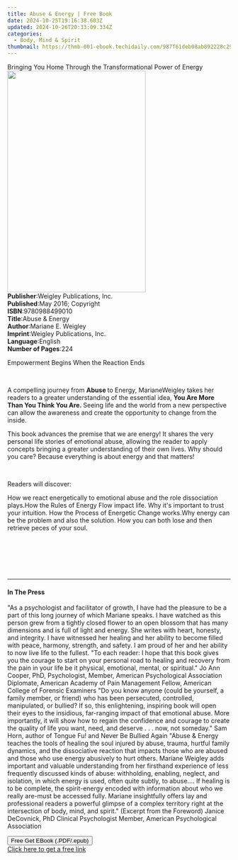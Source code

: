 ```yaml
---
title: Abuse & Energy | Free Book
date: 2024-10-25T19:16:38.603Z
updated: 2024-10-26T20:33:09.334Z
categories:
  - Body, Mind & Spirit
thumbnail: https://thmb-001-ebook.techidaily.com/987f61deb08ab892228c29d352adb1d7ff344e5f51862f821bde1aecad2f06f0.jpg
---
```

<main id="book-container">
  <div class="flex flex-col">
    <div class="book-brief flex-1 py-6 px-4 sm:p-6 md:py-10 md:px-8">
      <!-- brief-->
      <div class="book-brief-main">
        Bringing You Home Through the Transformational Power of Energy
      </div>
    </div>
    <div
      class="book-meta-info flex-1 grid gap-4 col-start-1 col-end-3 row-start-1 sm:mb-6 sm:grid-cols-4 lg:gap-6 lg:col-start-2 lg:row-end-6 lg:row-span-6 lg:mb-0"
    >
      <div
        class="book-meta-info-left place-content-center mt-4 p-4 text-sm leading-6 col-start-2 col-span-2 dark:text-slate-400"
      >
        <img
          class="w-full h-500 object-cover rounded-lg sm:h-255 sm:col-span-2 lg:col-span-full"
          src="https://img-001-ebook.techidaily.com/d1e9140e5f83f18f28199def605db9503838f34c020385f27b03b8e510528cb8.jpg"
          alt=""
          width="312"
          height="500"
        />
      </div>
      <div
        class="book-meta-info-right mt-2 col-start-1 row-start-2 col-span-3 self-center"
      >
        <!-- meta data  -->
        <div class="flex flex-col px-4 md:px-8">
          <div class="flex-1">
            <strong>Publisher</strong>:<span class="px-2"
              >Weigley Publications, Inc.</span
            >
          </div>
          <div class="flex-1">
            <strong>Published</strong>:<span class="px-2"
              >May 2016; Copyright</span
            >
          </div>
          <div class="flex-1">
            <strong>ISBN</strong>:<span class="px-2">9780988499010</span>
          </div>
          <div class="flex-1">
            <strong>Title</strong>:<span class="px-2">Abuse &amp; Energy</span>
          </div>
          <div class="flex-1">
            <strong>Author</strong>:<span class="px-2">Mariane E. Weigley</span>
          </div>
          <div class="flex-1">
            <strong>Imprint</strong>:<span class="px-2"
              >Weigley Publications, Inc.</span
            >
          </div>
          <div class="flex-1">
            <strong>Language</strong>:<span class="px-2">English</span>
          </div>
          <div class="flex-1">
            <strong>Number of Pages</strong>:<span class="px-2">224</span>
          </div>
        </div>
      </div>
    </div>
    <div class="book-description flex-1 py-6 px-4 sm:p-6 md:py-10 md:px-8">
      <div class="book-description-main">
        <div accordion-content="" id="description">
          <p>Empowerment Begins When the Reaction Ends</p>
          <p>&nbsp;</p>
          <p>
            A compelling journey from <strong>Abuse </strong>to Energy,
            MarianeWeigley takes her readers to a greater understanding of the
            essential idea,
            <strong>You Are More Than You Think You Are.&nbsp;</strong>Seeing
            life and the world from a new perspective can allow the awareness
            and create the opportunity to change from the inside.
          </p>
          <p>
            This book advances the premise that we are energy! It shares the
            very personal life stories of emotional abuse, allowing the reader
            to apply concepts bringing a greater understanding of their own
            lives. Why should you care? Because everything is about energy and
            that matters!&nbsp;
          </p>
          <p>&nbsp;</p>
          <p>Readers will discover:&nbsp;</p>
          How we react energetically to emotional abuse and the role
          dissociation plays.How the Rules of Energy Flow impact life.&nbsp;Why
          it's important to trust your intuition.&nbsp;How the Process of
          Energetic Change works.Why energy can be the problem and also the
          solution.&nbsp;How you can both lose and then retrieve peces of your
          soul.&nbsp;&nbsp;
          <p>&nbsp;</p>
          <p>&nbsp;</p>
          <p>&nbsp;</p>
        </div>
        <div class="accordion-fader"></div>
      </div>
    </div>
    <div class="book-excerpts flex-1 py-6 px-4 sm:p-6 md:py-10 md:px-8">
      <!-- excerpts-->
      <div class="book-excerpts-main">
        <hr />
        <h4 class="placeholder placeholder-heading">
          <span>In The Press</span>
        </h4>
        <p></p>
        <p>
          "As a psychologist and facilitator of growth, I have had the pleasure
          to be a part of this long journey of which Mariane speaks. I have
          watched as this person grew from a tightly closed flower to an open
          blossom that has many dimensions and is full of light and energy. She
          writes with heart, honesty, and integrity. I have witnessed her
          healing and her ability to become filled with peace, harmony,
          strength, and safety. I am proud of her and her ability to now live
          life to the fullest. "To each reader: I hope that this book gives you
          the courage to start on your personal road to healing and recovery
          from the pain in your life be it physical, emotional, mental, or
          spiritual." Jo Ann Cooper, PhD, Psychologist, Member, American
          Psychological Association Diplomate, American Academy of Pain
          Management Fellow, American College of Forensic Examiners "Do you know
          anyone (could be yourself, a family member, or friend) who has been
          persecuted, controlled, manipulated, or bullied? If so, this
          enlightening, inspiring book will open their eyes to the insidious,
          far-ranging impact of that emotional abuse. More importantly, it will
          show how to regain the confidence and courage to create the quality of
          life you want, need, and deserve . . . now, not someday." Sam Horn,
          author of Tongue Fu! and Never Be Bullied Again "Abuse &amp; Energy
          teaches the tools of healing the soul injured by abuse, trauma,
          hurtful family dynamics, and the dissociative reaction that impacts
          those who are abused and those who use energy abusively to hurt
          others. Mariane Weigley adds important and valuable understanding from
          her firsthand experience of less frequently discussed kinds of abuse:
          withholding, enabling, neglect, and isolation, in which energy is
          used, often quite subtly, to abuse.... If healing is to be complete,
          the spirit-energy encoded with information about who we really
          are-must be accessed fully. Mariane insightfully offers lay and
          professional readers a powerful glimpse of a complex territory right
          at the intersection of body, mind, and spirit." (Excerpt from the
          Foreword) Janice DeCovnick, PhD Clinical Psychologist Member, American
          Psychological Association
        </p>
        <p></p>
      </div>
    </div>
    <div
      class="book-about-author flex-1 py-6 px-4 sm:p-6 md:py-10 md:px-8"
    ></div>
    <div class="book-free-get flex-1 py-6 px-4 sm:p-6 md:py-10 md:px-8">
      <button
        id="btn-free-get"
        class="bg-blue-500 hover:bg-blue-700 text-white font-bold py-2 px-4 rounded"
      >
        Free Get EBook (.PDF/.epub)
      </button>
      <div id="countdown-display" class="px-2 text-lg mt-2"></div>
      <a
        id="free-link"
        class="hidden bg-blue-500 hover:bg-blue-700 text-white font-bold py-2 px-4 rounded"
        href="https://www.ebooks.com/en-us/book/209866190/abuse-energy/mariane-e-weigley/"
        target="_blank"
        >Click here to get a free link</a
      >
    </div>
    <script>
      let countdownTime = 0;
      let countdownInterval = null;
      document
        .getElementById('btn-free-get')
        .addEventListener('click', startCountdown);
      function startCountdown() {
        countdownTime = new Date().getTime() + 60000 * 3;
        countdownInterval = setInterval(updateCountdown, 1000);
        document.getElementById('btn-free-get').disabled = true;
        document
          .getElementById('btn-free-get')
          .classList.add('bg-gray-500', 'cursor-not-allowed');
      }
      function updateCountdown() {
        let currentTime = new Date().getTime();
        let timeLeft = countdownTime - currentTime;
        let secondsLeft = Math.floor(timeLeft / 1000);
        document.getElementById('countdown-display').innerHTML =
          `Remaining time: ${secondsLeft} seconds.`;
        if (secondsLeft <= 0) {
          clearInterval(countdownInterval);
          document.getElementById('btn-free-get').classList.add('hidden');
          document.getElementById('free-link').classList.remove('hidden');
          document.getElementById('countdown-display').innerHTML = '';
        }
      }
    </script>
  </div>
</main>

<ins class="adsbygoogle"
      style="display:block"
      data-ad-client="ca-pub-7571918770474297"
      data-ad-slot="8358498916"
      data-ad-format="auto"
      data-full-width-responsive="true"></ins>
    